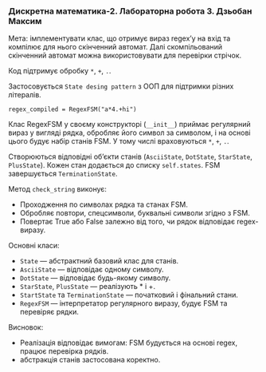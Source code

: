 ### Дискретна математика-2. Лабораторна робота 3. Дзьобан Максим 

Мета: імплементувати клас, що отримує вираз regex’у на вхід та компілює для нього скінченний автомат. Далі скомпільований скінченний автомат можна використовувати для перевірки стрічок.

Код підтримує обробку  `*`, `+`, `.`.

Застосовується `State desing pattern` з ООП для підтримки різних літералів.

```{python}
regex_compiled = RegexFSM("a*4.+hi")
```

Клас RegexFSM у своєму конструкторі (`__init__`) приймає регулярний вираз у вигляді рядка, обробляє його символ за символом, і на основі цього будує набір станів FSM. У тому числі враховуються  `*`, `+`, `.`.

Створюються відповідні об’єкти станів (`AsciiState`, `DotState`, `StarState`, `PlusState`). Кожен стан додається до списку `self.states`. FSM завершується `TerminationState`.

Метод `check_string` виконує:
- Проходження по символах рядка та станах FSM.
 - Обробляє повтори, спецсимволи, буквальні символи згідно з FSM.
 - Повертає True або False залежно від того, чи рядок відповідає regex-виразу.

Основні класи:
- `State` — абстрактний базовий клас для станів.
- `AsciiState` — відповідає одному символу.
- `DotState` — відповідає будь-якому символу.
- `StarState`, `PlusState` — реалізують * і +.
- `StartState` та `TerminationState` — початковий і фінальний стани.
- `RegexFSM` — інтерпретатор регулярного виразу, будує FSM та перевіряє рядки.

Висновок:
 - Реалізація відповідає вимогам: FSM будується на основі regex, працює перевірка рядків.
 - абстракція станів застосована коректно.
